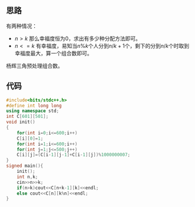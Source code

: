 ## 思路
有两种情况：
* $n>k$ 那么幸福度恒为$0$，求出有多少种分配方法即可。
* $n<=k$ 有幸福度，易知当$n\%k$个人分到$n/k+1$个，剩下的分到$n/k$个时取到幸福度最大，算一个组合数即可。

杨辉三角预处理组合数。
## 代码
```cpp
#include<bits/stdc++.h>
#define int long long
using namespace std;
int C[601][501];
void init()
{
	for(int i=0;i<=600;i++)
	C[i][0]=1;
	for(int i=1;i<=600;i++)
	for(int j=1;j<=500;j++)
	C[i][j]=(C[i-1][j-1]+C[i-1][j])%1000000007;
}
signed main(){
	init();
	int n,k;
	cin>>n>>k;
	if(n>k)cout<<C[n+k-1][k]<<endl;
	else cout<<C[n][k%n]<<endl;
}
```